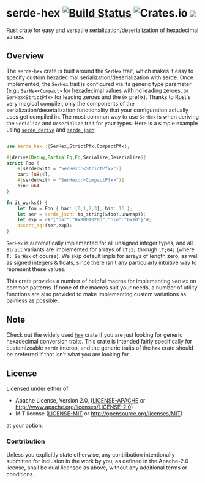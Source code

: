 # serde-hex [![Build Status](https://travis-ci.org/forrest-marshall/serde-hex.svg?branch=master)](https://travis-ci.org/forrest-marshall/serde-hex) ![Crates.io](https://img.shields.io/crates/v/serde-hex.svg) [![](https://img.shields.io/badge/rust-docs-blue.svg)](https://docs.rs/serde-hex/)

Rust crate for easy and versatile serialization/deserialization of hexadecimal values.

## Overview

The `serde-hex` crate is built around the `SerHex` trait, which makes it easy to specify
custom hexadecimal serialization/deserialization with serde.  Once implemented, the `SerHex`
trait is configured via its generic type parameter (e.g.; `SerHex<Compact>` for hexadecimal
values with no leading zeroes, or `SerHex<StrictPfx>` for leading zeroes and the `0x` prefix).
Thanks to Rust's very magical compiler, only the components of the serialization/deserialization
functionality that your configuration actually uses get compiled in.  The most common way to
use `SerHex` is when deriving the `Serialize` and `Deserialize` trait for your types.
Here is a simple example using [`serde_derive`](https://crates.io/crates/serde_derive) and
[`serde_json`](https://crates.io/crates/serde_json):

```rust

use serde_hex::{SerHex,StrictPfx,CompactPfx};

#[derive(Debug,PartialEq,Eq,Serialize,Deserialize)]
struct Foo {
    #[serde(with = "SerHex::<StrictPfx>")]
    bar: [u8;4],
    #[serde(with = "SerHex::<CompactPfx>")]
    bin: u64
}

fn it_works() {
    let foo = Foo { bar: [0,1,2,3], bin: 16 };
    let ser = serde_json::to_string(&foo).unwrap();
    let exp = r#"{"bar":"0x00010203","bin":"0x10"}"#;
    assert_eq!(ser,exp);
}

```

`SerHex` is automatically implemented for all unsigned integer types, and all `Strict` 
variants are implemented for arrays of `[T;1]` through `[T;64]` (where `T: SerHex` of course).
We skip default impls for arrays of length zero, as well as signed integers & floats, 
since there isn't any particularly intuitive way to represent these values.

This crate provides a number of helpful macros for implementing `SerHex` on common
patterns.  If none of the macros suit your needs, a number of utility functions are
also provided to make implementing custom variations as painless as possible.

## Note

Check out the widely used [`hex`](https://crates.io/crates/hex) crate if you are just 
looking for generic hexadecimal conversion traits.  This crate is intended fairly
specifically for customizeable `serde` interop, and the generic traits of the
`hex` crate should be preferred if that isn't what you are looking for.

## License

Licensed under either of

 * Apache License, Version 2.0, ([LICENSE-APACHE](LICENSE-APACHE) or http://www.apache.org/licenses/LICENSE-2.0)
 * MIT license ([LICENSE-MIT](LICENSE-MIT) or http://opensource.org/licenses/MIT)

at your option.


### Contribution

Unless you explicitly state otherwise, any contribution intentionally
submitted for inclusion in the work by you, as defined in the Apache-2.0
license, shall be dual licensed as above, without any additional terms or
conditions.

